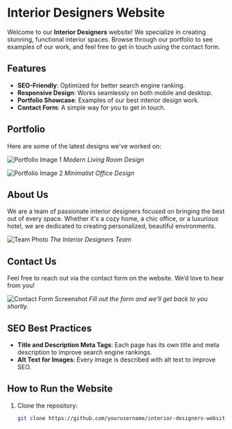 # Interior Designers Website

Welcome to our **Interior Designers** website! We specialize in creating stunning, functional interior spaces. Browse through our portfolio to see examples of our work, and feel free to get in touch using the contact form.

## Features

- **SEO-Friendly**: Optimized for better search engine ranking.
- **Responsive Design**: Works seamlessly on both mobile and desktop.
- **Portfolio Showcase**: Examples of our best interior design work.
- **Contact Form**: A simple way for you to get in touch.

## Portfolio

Here are some of the latest designs we've worked on:

![Portfolio Image 1](images/portfolio1.jpg)
*Modern Living Room Design*

![Portfolio Image 2](images/portfolio2.jpg)
*Minimalist Office Design*

## About Us

We are a team of passionate interior designers focused on bringing the best out of every space. Whether it's a cozy home, a chic office, or a luxurious hotel, we are dedicated to creating personalized, beautiful environments.

![Team Photo](images/team.jpg)
*The Interior Designers Team*

## Contact Us

Feel free to reach out via the contact form on the website. We’d love to hear from you!

![Contact Form Screenshot](images/contact-form.jpg)
*Fill out the form and we'll get back to you shortly.*

## SEO Best Practices

- **Title and Description Meta Tags**: Each page has its own title and meta description to improve search engine rankings.
- **Alt Text for Images**: Every image is described with alt text to improve SEO.

## How to Run the Website

1. Clone the repository:
   ```bash
   git clone https://github.com/yourusername/interior-designers-website.git
